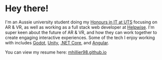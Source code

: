 # Hey there!
I'm an Aussie university student doing my [Honours in IT at UTS](https://www.uts.edu.au/future-students/find-a-course/bachelor-science-honours-information-technology) focusing on AR & VR, as well as working as a full stack web developer at [Helpwise](https://helpwise.com.au/). I'm super keen about the future of AR & VR, and how they can work together to create engaging interactive experiences. Some of the tech I enjoy working with includes [Godot](https://godotengine.org/), [Unity](https://unity.com/), [.NET Core](https://dotnet.microsoft.com/), and [Angular](https://angular.io/).

You can view my resume here: [mhillier98.github.io](https://mhillier98.github.io/)
